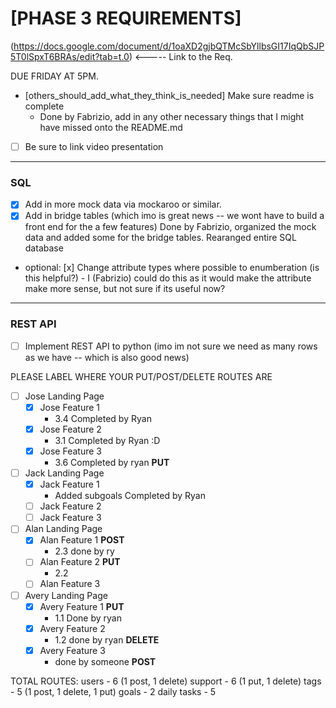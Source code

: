 # [PHASE 3 REQUIREMENTS]
(https://docs.google.com/document/d/1oaXD2gjbQTMcSbYllbsGI17IqQbSJP5T0lSpxT6BRAs/edit?tab=t.0)    <----- Link to the Req.

DUE FRIDAY AT 5PM. 

- [others_should_add_what_they_think_is_needed] Make sure readme is complete
    - Done by Fabrizio, add in any other necessary things that I might have missed onto the README.md

- [ ] Be sure to link video presentation


---


### SQL 
- [x] Add in more mock data via mockaroo or similar.
- [x] Add in bridge tables (which imo is great news -- we wont have to build a front end for the a few features)
      Done by Fabrizio, organized the mock data and added some for the bridge tables. Rearanged entire SQL database
- optional: [x] Change attribute types where possible to enumberation (is this helpful?)
            - I (Fabrizio) could do this as it would make the attribute make more sense, but not sure if its useful now?


---


### REST API
- [ ] Implement REST API to python (imo im not sure we need as many rows as we have -- which is also good news)

PLEASE LABEL WHERE YOUR PUT/POST/DELETE ROUTES ARE

- [ ] Jose Landing Page
    - [x] Jose Feature 1
        - 3.4 Completed by Ryan
    - [x] Jose Feature 2
        - 3.1 Completed by Ryan :D
    - [x] Jose Feature 3
        - 3.6 Completed by ryan **PUT**

- [ ] Jack Landing Page
    - [x] Jack Feature 1
        - Added subgoals Completed by Ryan
    - [ ] Jack Feature 2
    - [ ] Jack Feature 3

- [ ] Alan Landing Page
    - [x] Alan Feature 1 **POST**
        - 2.3 done by ry
    - [ ] Alan Feature 2 **PUT**
        - 2.2 
    - [ ] Alan Feature 3

- [ ] Avery Landing Page
    - [x] Avery Feature 1 **PUT**
        - 1.1 Done by ryan
    - [x] Avery Feature 2
        - 1.2 done by ryan **DELETE**
    - [x] Avery Feature 3
        - done by someone **POST**


TOTAL ROUTES:
users - 6 (1 post, 1 delete)
support - 6 (1 put, 1 delete)
tags - 5 (1 post, 1 delete, 1 put)
goals - 2
daily tasks - 5